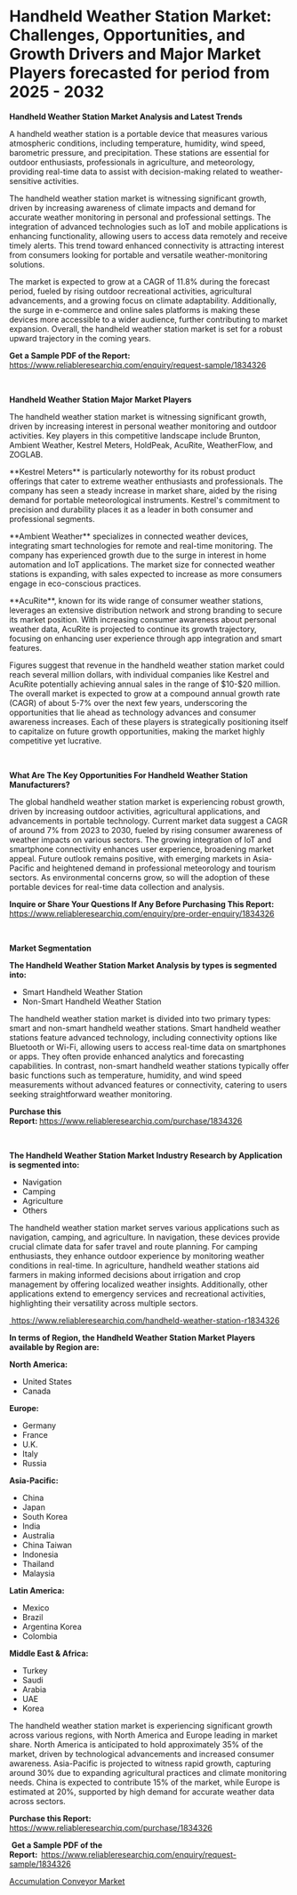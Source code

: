 <p><h1>Handheld Weather Station Market: Challenges, Opportunities, and Growth Drivers and Major Market Players forecasted for period from 2025 - 2032</h1></p><p><strong>Handheld Weather Station Market Analysis and Latest Trends</strong></p>
<p><p>A handheld weather station is a portable device that measures various atmospheric conditions, including temperature, humidity, wind speed, barometric pressure, and precipitation. These stations are essential for outdoor enthusiasts, professionals in agriculture, and meteorology, providing real-time data to assist with decision-making related to weather-sensitive activities.</p><p>The handheld weather station market is witnessing significant growth, driven by increasing awareness of climate impacts and demand for accurate weather monitoring in personal and professional settings. The integration of advanced technologies such as IoT and mobile applications is enhancing functionality, allowing users to access data remotely and receive timely alerts. This trend toward enhanced connectivity is attracting interest from consumers looking for portable and versatile weather-monitoring solutions.</p><p>The market is expected to grow at a CAGR of 11.8% during the forecast period, fueled by rising outdoor recreational activities, agricultural advancements, and a growing focus on climate adaptability. Additionally, the surge in e-commerce and online sales platforms is making these devices more accessible to a wider audience, further contributing to market expansion. Overall, the handheld weather station market is set for a robust upward trajectory in the coming years.</p></p>
<p><strong>Get a Sample PDF of the Report:&nbsp;</strong> <a href="https://www.reliableresearchiq.com/enquiry/request-sample/1834326?utm_campaign=2442&utm_medium=2&utm_source=Github&utm_content=ia&utm_term=22022025&utm_id=handheld-weather-station">https://www.reliableresearchiq.com/enquiry/request-sample/1834326</a></p>
<p>&nbsp;</p>
<p><strong>Handheld Weather Station Major Market Players</strong></p>
<p><p>The handheld weather station market is witnessing significant growth, driven by increasing interest in personal weather monitoring and outdoor activities. Key players in this competitive landscape include Brunton, Ambient Weather, Kestrel Meters, HoldPeak, AcuRite, WeatherFlow, and ZOGLAB.</p><p>**Kestrel Meters** is particularly noteworthy for its robust product offerings that cater to extreme weather enthusiasts and professionals. The company has seen a steady increase in market share, aided by the rising demand for portable meteorological instruments. Kestrel's commitment to precision and durability places it as a leader in both consumer and professional segments.</p><p>**Ambient Weather** specializes in connected weather devices, integrating smart technologies for remote and real-time monitoring. The company has experienced growth due to the surge in interest in home automation and IoT applications. The market size for connected weather stations is expanding, with sales expected to increase as more consumers engage in eco-conscious practices.</p><p>**AcuRite**, known for its wide range of consumer weather stations, leverages an extensive distribution network and strong branding to secure its market position. With increasing consumer awareness about personal weather data, AcuRite is projected to continue its growth trajectory, focusing on enhancing user experience through app integration and smart features.</p><p>Figures suggest that revenue in the handheld weather station market could reach several million dollars, with individual companies like Kestrel and AcuRite potentially achieving annual sales in the range of $10-$20 million. The overall market is expected to grow at a compound annual growth rate (CAGR) of about 5-7% over the next few years, underscoring the opportunities that lie ahead as technology advances and consumer awareness increases. Each of these players is strategically positioning itself to capitalize on future growth opportunities, making the market highly competitive yet lucrative.</p></p>
<p>&nbsp;</p>
<p><strong>What Are The Key Opportunities For Handheld Weather Station Manufacturers?</strong></p>
<p><p>The global handheld weather station market is experiencing robust growth, driven by increasing outdoor activities, agricultural applications, and advancements in portable technology. Current market data suggest a CAGR of around 7% from 2023 to 2030, fueled by rising consumer awareness of weather impacts on various sectors. The growing integration of IoT and smartphone connectivity enhances user experience, broadening market appeal. Future outlook remains positive, with emerging markets in Asia-Pacific and heightened demand in professional meteorology and tourism sectors. As environmental concerns grow, so will the adoption of these portable devices for real-time data collection and analysis.</p></p>
<p><strong>Inquire or Share Your Questions If Any Before Purchasing This Report:</strong> <a href="https://www.reliableresearchiq.com/enquiry/pre-order-enquiry/1834326?utm_campaign=2442&utm_medium=2&utm_source=Github&utm_content=ia&utm_term=22022025&utm_id=handheld-weather-station">https://www.reliableresearchiq.com/enquiry/pre-order-enquiry/1834326</a></p>
<p>&nbsp;</p>
<p><strong>Market Segmentation</strong></p>
<p><strong>The Handheld Weather Station Market Analysis by types is segmented into:</strong></p>
<p><ul><li>Smart Handheld Weather Station</li><li>Non-Smart Handheld Weather Station</li></ul></p>
<p><p>The handheld weather station market is divided into two primary types: smart and non-smart handheld weather stations. Smart handheld weather stations feature advanced technology, including connectivity options like Bluetooth or Wi-Fi, allowing users to access real-time data on smartphones or apps. They often provide enhanced analytics and forecasting capabilities. In contrast, non-smart handheld weather stations typically offer basic functions such as temperature, humidity, and wind speed measurements without advanced features or connectivity, catering to users seeking straightforward weather monitoring.</p></p>
<p><strong>Purchase this Report:&nbsp;</strong><a href="https://www.reliableresearchiq.com/purchase/1834326?utm_campaign=2442&utm_medium=2&utm_source=Github&utm_content=ia&utm_term=22022025&utm_id=handheld-weather-station">https://www.reliableresearchiq.com/purchase/1834326</a></p>
<p>&nbsp;</p>
<p><strong>The Handheld Weather Station Market Industry Research by Application is segmented into:</strong></p>
<p><ul><li>Navigation</li><li>Camping</li><li>Agriculture</li><li>Others</li></ul></p>
<p><p>The handheld weather station market serves various applications such as navigation, camping, and agriculture. In navigation, these devices provide crucial climate data for safer travel and route planning. For camping enthusiasts, they enhance outdoor experience by monitoring weather conditions in real-time. In agriculture, handheld weather stations aid farmers in making informed decisions about irrigation and crop management by offering localized weather insights. Additionally, other applications extend to emergency services and recreational activities, highlighting their versatility across multiple sectors.</p></p>
<p><a href="https://www.reliableresearchiq.com/handheld-weather-station-r1834326?utm_campaign=2442&utm_medium=2&utm_source=Github&utm_content=ia&utm_term=22022025&utm_id=handheld-weather-station">&nbsp;https://www.reliableresearchiq.com/handheld-weather-station-r1834326</a></p>
<p><strong>In terms of Region, the Handheld Weather Station Market Players available by Region are:</strong></p>
<p>
    <p> <strong> North America: </strong>
        <ul>
            <li>United States</li>
            <li>Canada</li>
        </ul>
        </p> 
    <p> <strong> Europe: </strong>
        <ul>
            <li>Germany</li>
            <li>France</li>
            <li>U.K.</li>
            <li>Italy</li>
            <li>Russia</li>
        </ul>
        </p> 
    <p> <strong> Asia-Pacific: </strong>
        <ul>
            <li>China</li>
            <li>Japan</li>
            <li>South Korea</li>
            <li>India</li>
            <li>Australia</li>
            <li>China Taiwan</li>
            <li>Indonesia</li>
            <li>Thailand</li>
            <li>Malaysia</li>
        </ul>
        </p> 
    <p> <strong> Latin America: </strong>
        <ul>
            <li>Mexico</li>
            <li>Brazil</li>
            <li>Argentina Korea</li>
            <li>Colombia</li>
        </ul>
        </p> 
    <p> <strong> Middle East & Africa: </strong>
        <ul>
            <li>Turkey</li>
            <li>Saudi</li>
            <li>Arabia</li>
            <li>UAE</li>
            <li>Korea</li>
        </ul>
    </p>
    </p>
<p><p>The handheld weather station market is experiencing significant growth across various regions, with North America and Europe leading in market share. North America is anticipated to hold approximately 35% of the market, driven by technological advancements and increased consumer awareness. Asia-Pacific is projected to witness rapid growth, capturing around 30% due to expanding agricultural practices and climate monitoring needs. China is expected to contribute 15% of the market, while Europe is estimated at 20%, supported by high demand for accurate weather data across sectors.</p></p>
<p><strong>Purchase this Report: </strong><a href="https://www.reliableresearchiq.com/purchase/1834326?utm_campaign=2442&utm_medium=2&utm_source=Github&utm_content=ia&utm_term=22022025&utm_id=handheld-weather-station">https://www.reliableresearchiq.com/purchase/1834326</a></p>
<p>&nbsp;<strong>Get a Sample PDF of the Report:&nbsp;&nbsp;</strong><a href="https://www.reliableresearchiq.com/enquiry/request-sample/1834326?utm_campaign=2442&utm_medium=2&utm_source=Github&utm_content=ia&utm_term=22022025&utm_id=handheld-weather-station">https://www.reliableresearchiq.com/enquiry/request-sample/1834326</a></p>
<p><strong></strong></p>
<p><p><a href="https://github.com/chaturberville8181/Market-Research-Report-List-1/blob/main/accumulation-conveyor-market.md?utm_campaign=2442&utm_medium=2&utm_source=Github&utm_content=ia&utm_term=22022025&utm_id=handheld-weather-station">Accumulation Conveyor Market</a></p></p>